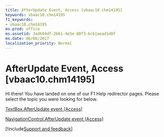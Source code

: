 ```yaml
---
title: AfterUpdate Event, Access [vbaac10.chm14195]
keywords: vbaac10.chm14195
f1_keywords:
- vbaac10.chm14195
ms.prod: office
ms.assetid: 3adb94df-2661-4e5e-88f3-6c61aead1d0f
ms.date: 06/08/2017
localization_priority: Normal
---
```



# AfterUpdate Event, Access [vbaac10.chm14195]

Hi there! You have landed on one of our F1 Help redirector pages. Please select the topic you were looking for below.

[TextBox.AfterUpdate event (Access)](http://msdn.microsoft.com/library/609ef5f3-3894-85eb-4879-5db3fc7ff188%28Office.15%29.aspx)

[NavigationControl.AfterUpdate event (Access)](http://msdn.microsoft.com/library/ae34fff1-4521-4ec3-707a-f1f2c49f7946%28Office.15%29.aspx)

[!include[Support and feedback](~/includes/feedback-boilerplate.md)]